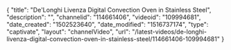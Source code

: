 {
    "title": "De'Longhi Livenza Digital Convection Oven in Stainless Steel",
    "description": "",
    "channelid": "114661406",
    "videoid": "109994681",
    "date_created": "1502523640",
    "date_modified": "1516737174",
    "type": "captivate",
    "layout": "channelVideo",
    "url": "\/latest-videos\/de-longhi-livenza-digital-convection-oven-in-stainless-steel\/114661406-109994681"
}